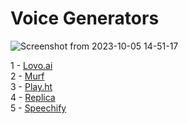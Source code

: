 <h1>
  Voice Generators
</h1>

![Screenshot from 2023-10-05 14-51-17](https://github.com/echoWebNerds/Dev-Bookmarks/assets/122268379/5b65ee1a-715b-44f6-a42b-9c0ce33b9814)


  
  1 - <a href="https://lovo.ai/">Lovo.ai</a> <br>
  2 - <a href="https://www.googleadservices.com/pagead/aclk?sa=L&ai=DChcSEwjErYCN-tyBAxXtloMHHSXkBpAYABAAGgJlZg&gclid=Cj0KCQjwmvSoBhDOARIsAK6aV7iZj_TRsNzUSrtkmciYDf7hjZLXK1-J5hZMBWZVT3yKjKFo63Es49UaAu_4EALw_wcB&ohost=www.google.com&cid=CAESVeD2ejgN8PO-c2uUs4BCpseYfRL0gKEcMc91_JnXSR6eqMY5ym6XtZBk7I_AX0sDTGMYXRpFBA1y2nFXOzrJFCGWXifciHBiLYlSndfcNtywbKT0fFM&sig=AOD64_39HbHFsXZZpTgBSZJ0Y_B2YWGA2A&q&adurl&ved=2ahUKEwiP8PiM-tyBAxUym_0HHRXACtUQ0Qx6BAgNEAE">Murf</a> <br>
  3 - <a href="https://play.ht/">Play.ht</a> <br>
  4 - <a href="https://replika.com/">Replica</a> <br>
  5 - <a href="https://www.googleadservices.com/pagead/aclk?sa=L&ai=DChcSEwjuos2D-tyBAxV8iVAGHVyxBmoYABAAGgJkZw&gclid=Cj0KCQjwmvSoBhDOARIsAK6aV7jiM-gHSaBPvmgWICiwqeXCT7u6F3igux48egfLV-I_Vp9l0XQwDUoaAq8mEALw_wcB&ohost=www.google.com&cid=CAESVeD2XlYUDKEKttp4PQj7-PzbYbbGDPXf5lMl0rx-EycRBx2zwKx5O1e_YeGG9ouRX3E_F6sfBQTgacIlR0tm9KjTblUO3sphKiB0EHg9C92m1nZ6Qus&sig=AOD64_01iB_vNgc_nrrtzgwhDisJ66fisg&q&adurl&ved=2ahUKEwiJwsSD-tyBAxWShv0HHTqPAS0Q0Qx6BAgHEAE">Speechify</a> <br>
 
